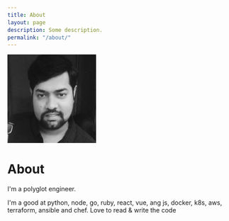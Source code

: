```yaml
---
title: About
layout: page
description: Some description.
permalink: "/about/"
---
```


<img class="img-rounded" src="/assets/img/pp.jpg" alt="Thiago Rossener" width="200">

# About

I'm a polyglot engineer.

I'm a good at python, node, go, ruby, react, vue, ang js, docker, k8s, aws, terraform, ansible and chef. Love to read & write the code
